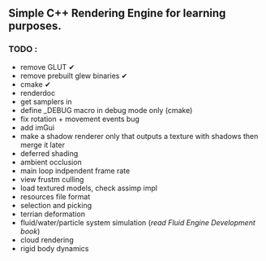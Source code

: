 ## Simple C++ Rendering Engine for learning purposes. 

### TODO :
- remove GLUT ✔
- remove prebuilt glew binaries ✔
- cmake ✔
- renderdoc
- get samplers in
- define _DEBUG macro in debug mode only (cmake)
- fix rotation + movement events bug
- add imGui
- make a shadow renderer only that outputs a texture with shadows then merge it later
- deferred shading
- ambient occlusion
- main loop indpendent frame rate
- view frustm culling
- load textured models, check assimp impl
- resources file format
- selection and picking
- terrian deformation
- fluid/water/particle system simulation (*read Fluid Engine Development book*)
- cloud rendering
- rigid body dynamics
